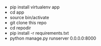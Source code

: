 - pip install virtualenv app
- cd app
- source bin/activate
- git clone this repo
- cd repodir
- pip install -r requirements.txt
- python manage.py runserver 0.0.0.0:8000